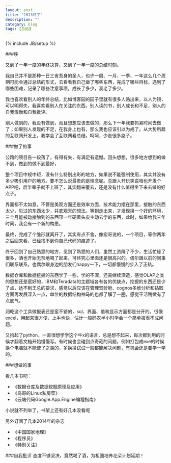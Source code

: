 ```yaml
---
layout: post
title: "2013终了"
description: ""
category: blog
tags: [总结]
---
```

{% include JB/setup %}

###序

又到了一年一度的年终决算，又到了一年一度的总结时刻。

我自己并不是那种一日三省吾身的圣人，也许一周、一月、一季、一年这么几个周期可能会通过总结的形式，去看看我自己做了哪些东西，完成了哪些目标，遇到了哪些困难，记录了哪些注意事项，成长了多少，衰老了多少。

我也喜欢看别人的年终总结，比如博客园的园子里就有很多人贴出来，以人为镜，可以明得失，我喜欢看别人在关注的东西，别人读的书，别人成长和不足，别人的自我激励和自我批评。

别人做到的，我没有做到，而且想想应该去做的，那么下一年我要抓紧时间去做了；如果别人发现的不足，在我身上也有，那么我也应该引以为戒了。从大势所趋的互联网开发上，我学会了互联网看总结，呵呵，少走很多路子。


###做了的事

公路的项目告一段落了，有得有失，有满足有遗憾。回头想想，很多地方想到的做不到，做到的做不到最好，

整个项目中规中矩，没有什么特别出彩的地方，如果说不能强制使用，其实并没有多少吸引用户的地方。要不怎么说最贵的是理念呢。总跟人开玩笑说咱也开发个APP吧，后半辈子就不上班了，其实翻来覆去，还是没有什么值得坐下来去做的好点子。

界面都不太如意，不管是美观方面还是效率方面，技术能力摆在那里，接触的东西太少，见过的东西太少，井底观天的想法。等到走出来，才发现换一个好的环境，三个月能被动接触到的东西顶一年硬着头皮主动去学的东西，此时，如果给我三年时间，我会有一个新的构思。

最终，完成了个雏形就离开了，其实有点不舍，像宏哥说的，一个项目，等你两年之后回来看，已经找不到你自己代码的痕迹了。

终于回到了自己熟悉的地方，见到了熟悉的人们，虽然工资降了不少，生活忙碌了很多，酒也开始无奈地喝了起来，可终究心里面还是很高兴的。偶尔跟以前的同事们联系联系，也偶尔跟身边的朋友们happy一下，一切都慢慢的步入了正轨。

数据仓库和数据挖掘的东西学了一些，学的不深，还需继续深造，感觉OLAP之类的思想还是蛮好的，IBM和Teradata的主题域各有各的优缺点，挖掘的东西还是少了点，达不到王总的要求，感觉以后应该在管理驾驶舱、cognos多维分析和钻取方面再发展深入一点，单位的数据结构神马的也都了解了一圈，感觉干活稍微有了点底气。

润乾这个工具做报表还是蛮不错的，sql、界面、值和显示方面都是分开的，很像excel，用起来很方便，上手也快，估计一般码农半小时学会一个简单报表不成问题。

又拾起了python，一直很想学学这个牛x的语言，总是想不起来，每次都到用的时候才翻着文档开始慢慢写。有时候也会碰到点奇葩的问题，例如打包成exe的时候换个电脑就不能使了之类的，多换换试试一般都能解决问题，有机会还是要学一学的。

###想做的事

看几本书吧：

- 《数据仓库及数据挖掘原理及应用》
- 《鸟哥的Linux私房菜》
- 《云端代码Google.App.Engine编程指南》

小说就不列举了，书架上还有好几本没看呢

另外订阅了几本2014年的杂志

- 《中国国家地理》
- 《程序员》
- 《特别关注》

###自我批评
态度不够坚决，竟然喝了酒，为祖国培养花朵计划延期！
